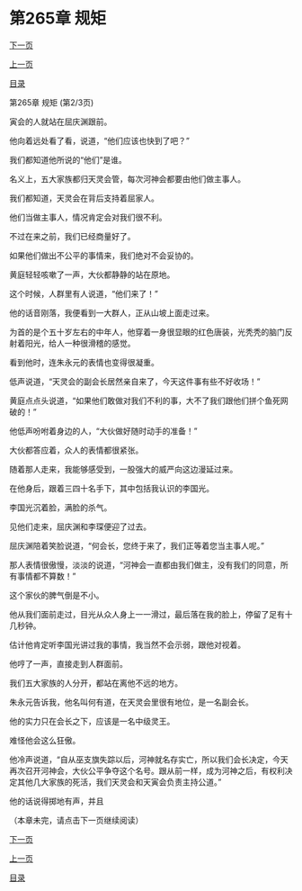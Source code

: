 <h1>第265章   规矩</h1>
            <div><p><a href="./0794_%E7%AC%AC265%E7%AB%A0_%E8%A7%84%E7%9F%A9.md">下一页</a></p><p><a href="./0792_%E7%AC%AC265%E7%AB%A0_%E8%A7%84%E7%9F%A9.md">上一页</a></p><p><a href="../">目录</a></p></div>
            <div><p>第265章   规矩 (第2/3页)</p><p>寅会的人就站在屈庆渊跟前。</p><p>他向着远处看了看，说道，“他们应该也快到了吧？”</p><p>我们都知道他所说的“他们”是谁。</p><p>名义上，五大家族都归天灵会管，每次河神会都要由他们做主事人。</p><p>我们都知道，天灵会在背后支持着屈家人。</p><p>他们当做主事人，情况肯定会对我们很不利。</p><p>不过在来之前，我们已经商量好了。</p><p>如果他们做出不公平的事情来，我们绝对不会妥协的。</p><p>黄庭轻轻咳嗽了一声，大伙都静静的站在原地。</p><p>这个时候，人群里有人说道，“他们来了！”</p><p>他的话音刚落，我便看到一大群人，正从山坡上面走过来。</p><p>为首的是个五十岁左右的中年人，他穿着一身很显眼的红色唐装，光秃秃的脑门反射着阳光，给人一种很滑稽的感觉。</p><p>看到他时，连朱永元的表情也变得很凝重。</p><p>低声说道，“天灵会的副会长居然亲自来了，今天这件事有些不好收场！”</p><p>黄庭点点头说道，“如果他们敢做对我们不利的事，大不了我们跟他们拼个鱼死网破的！”</p><p>他低声吩咐着身边的人，“大伙做好随时动手的准备！”</p><p>大伙都答应着，众人的表情都很紧张。</p><p>随着那人走来，我能够感受到，一股强大的威严向这边漫延过来。</p><p>在他身后，跟着三四十名手下，其中包括我认识的李国光。</p><p>李国光沉着脸，满脸的杀气。</p><p>见他们走来，屈庆渊和李琛便迎了过去。</p><p>屈庆渊陪着笑脸说道，“何会长，您终于来了，我们正等着您当主事人呢。”</p><p>那人表情很傲慢，淡淡的说道，“河神会一直都由我们做主，没有我们的同意，所有事情都不算数！”</p><p>这个家伙的脾气倒是不小。</p><p>他从我们面前走过，目光从众人身上一一滑过，最后落在我的脸上，停留了足有十几秒钟。</p><p>估计他肯定听李国光讲过我的事情，我当然不会示弱，跟他对视着。</p><p>他哼了一声，直接走到人群面前。</p><p>我们五大家族的人分开，都站在离他不远的地方。</p><p>朱永元告诉我，他名叫何有道，在天灵会里很有地位，是一名副会长。</p><p>他的实力只在会长之下，应该是一名中级灵王。</p><p>难怪他会这么狂傲。</p><p>他冷声说道，“自从巫支旗失踪以后，河神就名存实亡，所以我们会长决定，今天再次召开河神会，大伙公平争夺这个名号。跟从前一样，成为河神之后，有权利决定其他几大家族的死活，我们天灵会和天寅会负责主持公道。”</p><p>他的话说得掷地有声，并且</p><p>（本章未完，请点击下一页继续阅读）</p></div>
            <div><p><a href="./0794_%E7%AC%AC265%E7%AB%A0_%E8%A7%84%E7%9F%A9.md">下一页</a></p><p><a href="./0792_%E7%AC%AC265%E7%AB%A0_%E8%A7%84%E7%9F%A9.md">上一页</a></p><p><a href="../">目录</a></p></div>